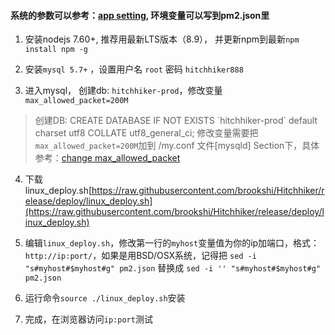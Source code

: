 
#### 系统的参数可以参考：[app setting](app-setting.md), 环境变量可以写到pm2.json里

1. 安装nodejs 7.60+, 推荐用最新LTS版本（8.9）， 并更新npm到最新`npm install npm -g`

2. 安装`mysql 5.7+` ，设置用户名 `root` 密码 `hitchhiker888` 

3. 进入mysql， 创建db: `hitchhiker-prod`，修改变量`max_allowed_packet=200M`
> 创建DB: CREATE DATABASE IF NOT EXISTS \`hitchhiker-prod\` default charset utf8 COLLATE utf8_general_ci;
> 修改变量需要把`max_allowed_packet=200M`加到 /my.conf 文件[mysqld] Section下，具体参考：[change max_allowed_packet](https://stackoverflow.com/questions/8062496/how-to-change-max-allowed-packet-size)

4. 下载 linux_deploy.sh[https://raw.githubusercontent.com/brookshi/Hitchhiker/release/deploy/linux_deploy.sh](https://raw.githubusercontent.com/brookshi/Hitchhiker/release/deploy/linux_deploy.sh)

5. 编辑`linux_deploy.sh`，修改第一行的`myhost`变量值为你的ip加端口，格式：`http://ip:port/`，如果是用BSD/OSX系统，记得把 `sed -i "s#myhost#$myhost#g" pm2.json` 替换成 `sed -i '' "s#myhost#$myhost#g" pm2.json`

6. 运行命令`source ./linux_deploy.sh`安装

7. 完成，在浏览器访问`ip:port`测试
